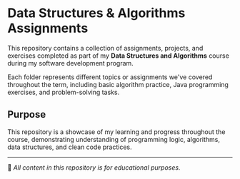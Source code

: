 # Data Structures & Algorithms Assignments

This repository contains a collection of assignments, projects, and exercises completed as part of my **Data Structures and Algorithms** course during my software development program.

Each folder represents different topics or assignments we've covered throughout the term, including basic algorithm practice, Java programming exercises, and problem-solving tasks.

## Purpose
This repository is a showcase of my learning and progress throughout the course, demonstrating understanding of programming logic, algorithms, data structures, and clean code practices.

---

📌 *All content in this repository is for educational purposes.*
